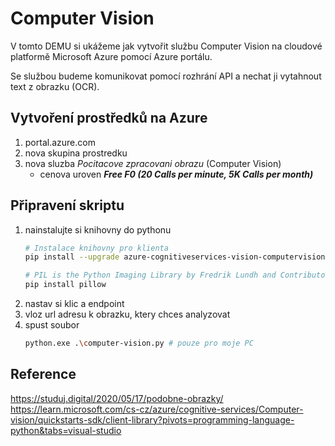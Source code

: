 # Computer Vision

V tomto DEMU si ukážeme jak vytvořit službu Computer Vision na cloudové platformě Microsoft Azure pomocí Azure portálu.

Se službou budeme komunikovat pomocí rozhrání API a nechat ji vytahnout text z  obrazku (OCR).

## Vytvoření prostředků na Azure

1. portal.azure.com
2. nova skupina prostredku
3. nova sluzba *Pocitacove zpracovani obrazu* (Computer Vision)
   - cenova uroven ***Free F0 (20 Calls per minute, 5K Calls per month)***

## Připravení skriptu

1. nainstalujte si knihovny do pythonu
   ```sh
   # Instalace knihovny pro klienta
   pip install --upgrade azure-cognitiveservices-vision-computervision

   # PIL is the Python Imaging Library by Fredrik Lundh and Contributor. More infromation: https://pillow.readthedocs.io/en/stable/
   pip install pillow
   ```
2. nastav si klic a endpoint
3. vloz url adresu k obrazku, ktery chces analyzovat
4. spust soubor
   ```sh
   python.exe .\computer-vision.py # pouze pro moje PC
   ```
## Reference

https://studuj.digital/2020/05/17/podobne-obrazky/
https://learn.microsoft.com/cs-cz/azure/cognitive-services/Computer-vision/quickstarts-sdk/client-library?pivots=programming-language-python&tabs=visual-studio